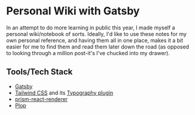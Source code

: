 # Personal Wiki with Gatsby

In an attempt to do more learning in public this year, I made myself a personal wiki/notebook of sorts. Ideally, I'd like to use these notes for my own personal reference, and having them all in one place, makes it a bit easier for me to find them and read them later down the road (as opposed to looking through a million post-it's I've chucked into my drawer).

## Tools/Tech Stack

- [Gatsby](https://www.gatsbyjs.com/)
- [Tailwind CSS](https://tailwindcss.com/) and its [Typography plugin](https://tailwindcss.com/docs/typography-plugin)
- [prism-react-renderer](https://github.com/FormidableLabs/prism-react-renderer)
- [Plop](https://plopjs.com/)
